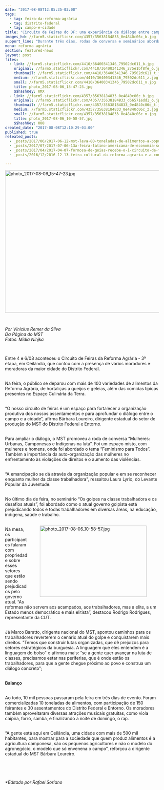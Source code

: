 ```yaml
---
date: "2017-08-08T12:05:35-03:00"
tags:
  - tag: feira-da-reforma-agrária
  - tag: distrito-federal
  - tag: campo-e-cidade
title: "Circuito de Feiras do DF: uma experiência de diálogo entre campo e cidade"
images_hd: //farm5.staticflickr.com/4357/35638184833_0e4840c06c_b.jpg
support_line: "Durante três dias, rodas de conversa e seminários abordaram temas importantes para os trabalhadores."
menu: reforma agrária
section: featured-news
layout: post
files:
  - link: //farm5.staticflickr.com/4410/36400341346_79502dc611_b.jpg
    original: //farm5.staticflickr.com/4410/36400341346_275e1bf8fe_o.jpg
    thumbnail: //farm5.staticflickr.com/4410/36400341346_79502dc611_t.jpg
    medium: //farm5.staticflickr.com/4410/36400341346_79502dc611_z.jpg
    small: //farm5.staticflickr.com/4410/36400341346_79502dc611_n.jpg
    title: photo_2017-08-06_15-47-23.jpg
    $$hashKey: 0MX
  - link: //farm5.staticflickr.com/4357/35638184833_0e4840c06c_b.jpg
    original: //farm5.staticflickr.com/4357/35638184833_d66571edd1_o.jpg
    thumbnail: //farm5.staticflickr.com/4357/35638184833_0e4840c06c_t.jpg
    medium: //farm5.staticflickr.com/4357/35638184833_0e4840c06c_z.jpg
    small: //farm5.staticflickr.com/4357/35638184833_0e4840c06c_n.jpg
    title: photo_2017-08-06_10-58-57.jpg
    $$hashKey: 0O8
created_date: "2017-08-08T12:10:29-03:00"
published: true
releated_posts:
  - _posts/2017/06/2017-06-12-mst-leva-80-toneladas-de-alimentos-a-populacao-de-salvador.md
  - _posts/2017/07/2017-07-06-13a-feira-latino-americana-de-economia-solidaria-tera-tunel-com-alimentos-da-reforma-agraria.md
  - _posts/2017/04/2017-04-07-formosa-de-goias-recebe-o-i-circuito-de-feiras-e-mostras-culturais-da-reforma-agraria-do-dfe.md
  - _posts/2016/12/2016-12-13-feira-cultural-da-reforma-agraria-e-a-construcao-do-poder-popular.md

---
```

<p><img alt="photo_2017-08-06_15-47-23.jpg" height="466" src="//farm5.staticflickr.com/4410/36400341346_79502dc611_b.jpg" width="700" /></p>

<p>&nbsp;</p>

<p><em>Por Vin&iacute;cius Remer da Silva<br />
Da P&aacute;gina do MST<br />
Fotos: M&iacute;dia Ninjka</em></p>

<p>&nbsp;</p>

<p>Entre 4 e 6/08 aconteceu o Circuito de Feiras da Reforma Agr&aacute;ria - 3&ordf; etapa, em Ceil&acirc;ndia, que contou com a presen&ccedil;a de v&aacute;rios moradores e moradoras da maior cidade do Distrito Federal.</p>

<p><br />
Na feira, o p&uacute;blico se deparou com mais de 100 variedades de alimentos da Reforma Agr&aacute;ria, de hortali&ccedil;as a queijos e geleias, al&eacute;m das comidas t&iacute;picas presentes no Espa&ccedil;o Culin&aacute;ria da Terra.&nbsp;</p>

<p><br />
&ldquo;O nosso circuito de feiras &eacute; um espa&ccedil;o para fortalecer a organiza&ccedil;&atilde;o produtiva dos nossos assentamentos e para aprofundar o di&aacute;logo entre o campo e a cidade&rdquo;, afirma B&aacute;rbara Loureiro, dirigente estadual do setor de produ&ccedil;&atilde;o do MST do Distrito Federal e Entorno.</p>

<p><br />
Para ampliar o di&aacute;logo, o MST promoveu a roda de conversa &ldquo;Mulheres: Urbanas, Camponesas e Ind&iacute;genas na luta&rdquo;. Foi um espa&ccedil;o misto, com mulheres e homens, onde foi abordado o tema &ldquo;Feminismo para Todos&rdquo;. Tamb&eacute;m a import&acirc;ncia da auto-organiza&ccedil;&atilde;o das mulheres no enfrentamento &agrave;s viola&ccedil;&otilde;es de direitos e o aumento das viol&ecirc;ncias.</p>

<p><br />
&ldquo;A emancipa&ccedil;&atilde;o se d&aacute; atrav&eacute;s da organiza&ccedil;&atilde;o popular e em se reconhecer enquanto mulher da classe trabalhadora&quot;, ressaltou Laura Lyrio, do Levante Popular da Juventude.</p>

<p><br />
No &uacute;ltimo dia de feira, no semin&aacute;rio &ldquo;Os golpes na classe trabalhadora e os desafios atuais&rdquo;, foi abordado como o atual governo golpista est&aacute; prejudicando todos e todas trabalhadores em diversas &aacute;reas, na educa&ccedil;&atilde;o, ind&iacute;gena, sa&uacute;de e trabalho.</p>

<figure class="image" style="float:right"><img alt="photo_2017-08-06_10-58-57.jpg" height="233" src="//farm5.staticflickr.com/4357/35638184833_0e4840c06c_b.jpg" width="350" />
<figcaption></figcaption>
</figure>

<p><br />
Na mesa, os participantes falaram com propriedade sobre esses setores que est&atilde;o sendo prejudicados pelo governo atual. &ldquo;As reformas n&atilde;o servem aos acampados, aos trabalhadores, mas a elite, a um Estado menos democr&aacute;tico e mais elitista&rdquo;, destacou Rodrigo Rodrigues, representante da CUT.</p>

<p><br />
J&aacute; Marco Baratto, dirigente nacional do MST, apontou caminhos para os trabalhadores reverterem o cen&aacute;rio atual do golpe e conquistarem mais direitos. &quot;Temos que construir lutas organizadas, que d&ecirc; preju&iacute;zos para setores estrat&eacute;gicos da burguesia. A linguagem que eles entendem &eacute; a linguagem do bolso&quot; e afirmou mais: &ldquo;se a gente quer avan&ccedil;ar na luta de classes, precisamos estar nas periferias, que &eacute; onde est&atilde;o os trabalhadores, para que a gente chegue pr&oacute;ximo ao povo e construa um di&aacute;logo concreto&quot;;</p>

<p><br />
<strong>Balan&ccedil;o </strong></p>

<p><br />
Ao todo, 10 mil pessoas passaram pela feira em tr&ecirc;s dias de evento. Foram comercializadas 10 toneladas de alimentos, com participa&ccedil;&atilde;o de 150 feirantes e 30 assentamentos do Distrito Federal e Entorno. Os moradores tamb&eacute;m aproveitaram diversas atra&ccedil;&otilde;es musicais gratuitas, como viola caipira, forr&oacute;, samba, e finalizando a noite de domingo, o rap.</p>

<p><br />
&ldquo;A gente est&aacute; aqui em Ceil&acirc;ndia, uma cidade com mais de 500 mil habitantes, para mostrar para a sociedade que quem produz alimentos &eacute; a agricultura camponesa, s&atilde;o os pequenos agricultores e n&atilde;o o modelo do agroneg&oacute;cio, o modelo que s&oacute; envenena o campo&rdquo;, refor&ccedil;ou a dirigente estadual do MST B&aacute;rbara Loureiro.</p>

<p>&nbsp;</p>

<p>&nbsp;</p>

<p><em>*Editado por Rafael Soriano</em></p>

